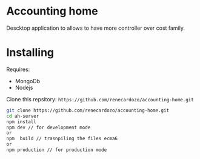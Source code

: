 # Accounting home

Descktop application to allows to have more controller over cost family.

# Installing

Requires:

* MongoDb
* Nodejs

Clone this repsitory: `https://github.com/renecardozo/accounting-home.git`

```bash
git clone https://github.com/renecardozo/accounting-home.git
cd ah-server
npm install
npm dev // for development mode
or
npm  build // trasnpiling the files ecma6
or
npm production // for production mode
